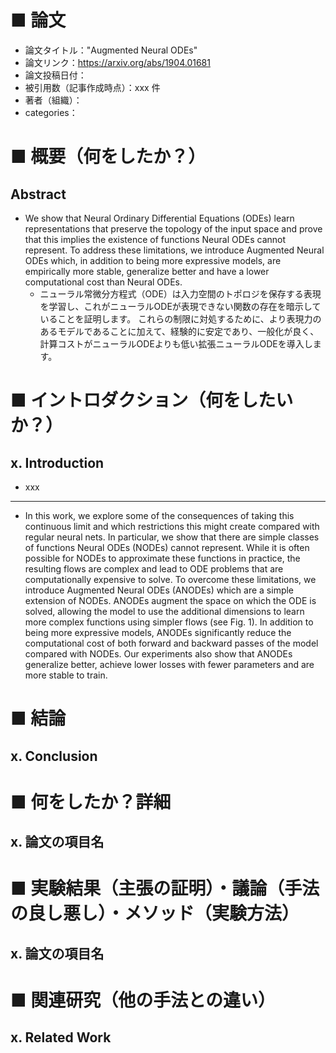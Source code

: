 # ■ 論文
- 論文タイトル："Augmented Neural ODEs"
- 論文リンク：https://arxiv.org/abs/1904.01681
- 論文投稿日付：
- 被引用数（記事作成時点）：xxx 件
- 著者（組織）：
- categories：

# ■ 概要（何をしたか？）

## Abstract

- We show that Neural Ordinary Differential Equations (ODEs) learn representations that preserve the topology of the input space and prove that this implies the existence of functions Neural ODEs cannot represent. To address these limitations, we introduce Augmented Neural ODEs which, in addition to being more expressive models, are empirically more stable, generalize better and have a lower computational cost than Neural ODEs.
    - ニューラル常微分方程式（ODE）は入力空間のトポロジを保存する表現を学習し、これがニューラルODEが表現できない関数の存在を暗示していることを証明します。 これらの制限に対処するために、より表現力のあるモデルであることに加えて、経験的に安定であり、一般化が良く、計算コストがニューラルODEよりも低い拡張ニューラルODEを導入します。


# ■ イントロダクション（何をしたいか？）

## x. Introduction

- xxx

---

- In this work, we explore some of the consequences of taking this continuous limit and which restrictions this might create compared with regular neural nets. In particular, we show that there are simple classes of functions Neural ODEs (NODEs) cannot represent. While it is often possible for NODEs to approximate these functions in practice, the resulting flows are complex and lead to ODE problems that are computationally expensive to solve. To overcome these limitations, we introduce Augmented Neural ODEs (ANODEs) which are a simple extension of NODEs. ANODEs augment the space on which the ODE is solved, allowing the model to use the additional dimensions to learn more complex functions using simpler flows (see Fig. 1). In addition to being more expressive models, ANODEs significantly reduce the computational cost of both forward and backward passes of the model compared with NODEs. Our experiments also show that ANODEs generalize better, achieve lower losses with fewer parameters and are more stable to train.


# ■ 結論

## x. Conclusion


# ■ 何をしたか？詳細

## x. 論文の項目名


# ■ 実験結果（主張の証明）・議論（手法の良し悪し）・メソッド（実験方法）

## x. 論文の項目名


# ■ 関連研究（他の手法との違い）

## x. Related Work


